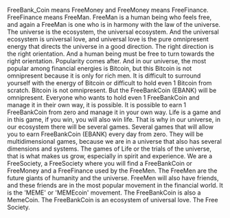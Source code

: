 FreeBank_Coin means FreeMoney and FreeMoney means FreeFinance. FreeFinance means FreeMan. FreeMan is a human being who feels free, and again a FreeMan is one who is in harmony with the law of the universe. The universe is the ecosystem, the universal ecosystem. And the universal ecosystem is universal love, and universal love is the pure omnipresent energy that directs the universe in a good direction. The right direction is the right orientation. And a human being must be free to turn towards the right orientation. Popularity comes after. And in our universe, the most popular among financial energies is Bitcoin, but this Bitcoin is not omnipresent because it is only for rich men. It is difficult to surround yourself with the energy of Bitcoin or difficult to hold even 1 Bitcoin from scratch. Bitcoin is not omnipresent. But the FreeBankCoin (EBANK) will be omnipresent. Everyone who wants to hold even 1 FreeBankCoin and manage it in their own way, it is possible. It is possible to earn 1 FreeBankCoin from zero and manage it in your own way. Life is a game and in this game, if you win, you will also win life. That is why in our universe, in our ecosystem there will be several games. Several games that will allow you to earn FreeBankCoin (EBANK) every day from zero. They will be multidimensional games, because we are in a universe that also has several dimensions and systems. The games of Life or the trials of the universe, that is what makes us grow, especially in spirit and experience. We are a FreeSociety, a FreeSociety where you will find a FreeBankCoin or FreeMoney and a FreeFinance used by the FreeMen. The FreeMen are the future giants of humanity and the universe. FreeMen will also have friends, and these friends are in the most popular movement in the financial world. It is the 'MEME' or 'MEMEcoin' movement. The FreeBankCoin is also a MemeCoin. The FreeBankCoin is an ecosystem of universal love. The Free Society.

<!---
FreeBankCoin/FreeBankCoin is a ✨ special ✨ repository because its `README.md` (this file) appears on your GitHub profile.
You can click the Preview link to take a look at your changes.
--->
